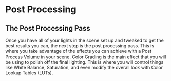 # Post Processing

<h2>The Post Processing Pass</h2>
<p>Once you have all of your lights in the scene set up and tweaked to get the best results you can, the next step is the post processing pass. This is where you take advantage of the effects you can achieve with a Post Process Volume in your scene. Color Grading is the main effect that you will be using to polish off the final lighting. This is where you will control things like White Balance, Saturation, and even modify the overall look with Color Lookup Tables (LUTs).</p>